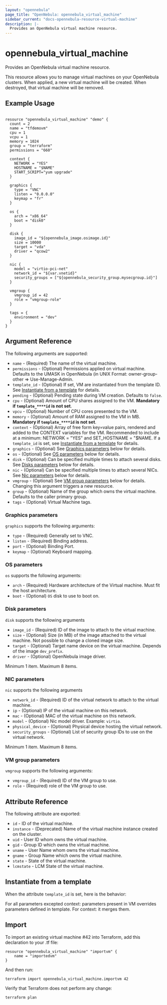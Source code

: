 ```yaml
---
layout: "opennebula"
page_title: "OpenNebula: opennebula_virtual_machine"
sidebar_current: "docs-opennebula-resource-virtual-machine"
description: |-
  Provides an OpenNebula virtual machine resource.
---
```


# opennebula_virtual_machine

Provides an OpenNebula virtual machine resource.

This resource allows you to manage virtual machines on your OpenNebula clusters. When applied,
a new virtual machine will be created. When destroyed, that virtual machine will be removed.

## Example Usage

```hcl

resource "opennebula_virtual_machine" "demo" {
  count = 2
  name = "tfdemovm"
  cpu = 1
  vcpu = 1
  memory = 1024
  group = "terraform"
  permissions = "660"

  context {
    NETWORK = "YES"
    HOSTNAME = "$NAME"
    START_SCRIPT="yum upgrade"
  }

  graphics {
    type = "VNC"
    listen = "0.0.0.0"
    keymap = "fr"
  }

  os {
    arch = "x86_64"
    boot = "disk0"
  }

  disk {
    image_id = "${opennebula_image.osimage.id}"
    size = 10000
    target = "vda"
    driver = "qcow2"
  }

  nic {
    model = "virtio-pci-net"
    network_id = "${var.vnetid}"
    security_groups = ["${opennebula_security_group.mysecgroup.id}"]
  }

  vmgroup {
    vmgroup_id = 42
    role = "vmgroup-role"
  }

  tags = {
    environment = "dev"
  }
}
```

## Argument Reference

The following arguments are supported:

* `name` - (Required) The name of the virtual machine.
* `permissions` - (Optional) Permissions applied on virtual machine. Defaults to the UMASK in OpenNebula (in UNIX Format: owner-group-other => Use-Manage-Admin.
* `template_id` - (Optional) If set, VM are instantiated from the template ID. See [Instantiate from a template](#instantiate-from-a-template) for details.
* `pending` - (Optional) Pending state during VM creation. Defaults to `false`.
* `cpu` - (Optional) Amount of CPU shares assigned to the VM. **Mandatory if `template_****id` is not set**.
* `vpcu` - (Optional) Number of CPU cores presented to the VM.
* `memory` - (Optional) Amount of RAM assigned to the VM in MB. **Mandatory if `template_****id` is not set**.
* `context` - (Optional) Array of free form key=value pairs, rendered and added to the CONTEXT variables for the VM. Recommended to include at a minimum: NETWORK = "YES" and SET_HOSTNAME = "$NAME. If a `template_id` is set, see [Instantiate from a template](#instantiate-from-a-template) for details.
* `graphics` - (Optional) See [Graphics parameters](#graphics-vm) below for details.
* `os` - (Optional) See [OS parameters](#os-vm) below for details.
* `disk` - (Optional) Can be specified multiple times to attach several disks. See [Disks parameters](#disks-vm) below for details.
* `nic` - (Optional) Can be specified multiple times to attach several NICs. See [Nic parameters](#nic-vm) below for details.
* `vmgroup` - (Optional) See [VM group parameters](#os-vmg) below for details. Changing this argument triggers a new resource.
* `group` - (Optional) Name of the group which owns the virtual machine. Defaults to the caller primary group.
* `tags` - (Optional) Virtual Machine tags.

### Graphics parameters

`graphics` supports the following arguments:

* `type` - (Required) Generally set to VNC.
* `listen` - (Required) Binding address.
* `port` - (Optional) Binding Port.
* `keymap` - (Optional) Keyboard mapping.

### OS parameters

`os` supports the following arguments:

* `arch` - (Required) Hardware architecture of the Virtual machine. Must fit the host architecture.
* `boot` - (Optional) `OS` disk to use to boot on.

### Disk parameters

`disk` supports the following arguments

* `image_id` - (Required) ID of the image to attach to the virtual machine.
* `size` - (Optional) Size (in MB) of the image attached to the virtual machine. Not possible to change a cloned image size.
* `target` - (Optional) Target name device on the virtual machine. Depends of the image `dev_prefix`.
* `driver` - (Optional) OpenNebula image driver.

Minimum 1 item. Maximum 8 items.

### NIC parameters

`nic` supports the following arguments

* `network_id` - (Required) ID of the virtual network to attach to the virtual machine.
* `ip` - (Optional) IP of the virtual machine on this network.
* `mac` - (Optional) MAC of the virtual machine on this network.
* `model` - (Optional) Nic model driver. Example: `virtio`.
* `physical_device` - (Optional) Physical device hosting the virtual network.
* `security_groups` - (Optional) List of security group IDs to use on the virtual network.

Minimum 1 item. Maximum 8 items.

### VM group parameters

`vmgroup` supports the following arguments:

* `vmgroup_id` - (Required) ID of the VM group to use.
* `role` - (Required) role of the VM group to use.

## Attribute Reference

The following attribute are exported:
* `id` - ID of the virtual machine.
* `instance` - (Deprecated) Name of the virtual machine instance created on the cluster.
* `uid` - User ID whom owns the virtual machine.
* `gid` - Group ID which owns the virtual machine.
* `uname` - User Name whom owns the virtual machine.
* `gname` - Group Name which owns the virtual machine.
* `state` - State of the virtual machine.
* `lcmstate` - LCM State of the virtual machine.

## Instantiate from a template

When the attribute `template_id` is set, here is the behavior:

For all parameters excepted context: parameters present in VM overrides parameters defined in template.
For context: it merges them.

## Import

To import an existing virtual machine #42 into Terraform, add this declaration to your .tf file:

```hcl
resource "opennebula_virtual_machine" "importvm" {
    name = "importedvm"
}
```

And then run:

```
terraform import opennebula_virtual_machine.importvm 42
```

Verify that Terraform does not perform any change:

```
terraform plan
```

